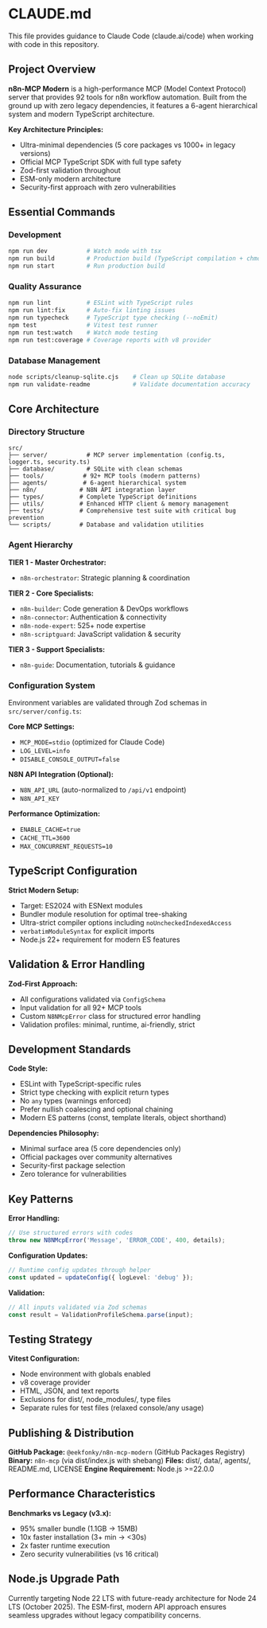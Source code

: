 # CLAUDE.md

This file provides guidance to Claude Code (claude.ai/code) when working with code in this repository.

## Project Overview

**n8n-MCP Modern** is a high-performance MCP (Model Context Protocol) server that provides 92 tools for n8n workflow automation. Built from the ground up with zero legacy dependencies, it features a 6-agent hierarchical system and modern TypeScript architecture.

**Key Architecture Principles:**

- Ultra-minimal dependencies (5 core packages vs 1000+ in legacy versions)
- Official MCP TypeScript SDK with full type safety
- Zod-first validation throughout
- ESM-only modern architecture
- Security-first approach with zero vulnerabilities

## Essential Commands

### Development

```bash
npm run dev           # Watch mode with tsx
npm run build         # Production build (TypeScript compilation + chmod +x)
npm run start         # Run production build
```

### Quality Assurance

```bash
npm run lint          # ESLint with TypeScript rules
npm run lint:fix      # Auto-fix linting issues
npm run typecheck     # TypeScript type checking (--noEmit)
npm test              # Vitest test runner
npm run test:watch    # Watch mode testing
npm run test:coverage # Coverage reports with v8 provider
```

### Database Management

```bash
node scripts/cleanup-sqlite.cjs    # Clean up SQLite database
npm run validate-readme            # Validate documentation accuracy
```

## Core Architecture

### Directory Structure

```
src/
├── server/           # MCP server implementation (config.ts, logger.ts, security.ts)
├── database/         # SQLite with clean schemas
├── tools/           # 92+ MCP tools (modern patterns)
├── agents/          # 6-agent hierarchical system
├── n8n/            # N8N API integration layer
├── types/          # Complete TypeScript definitions
├── utils/          # Enhanced HTTP client & memory management
├── tests/          # Comprehensive test suite with critical bug prevention
└── scripts/        # Database and validation utilities
```

### Agent Hierarchy

**TIER 1 - Master Orchestrator:**

- `n8n-orchestrator`: Strategic planning & coordination

**TIER 2 - Core Specialists:**

- `n8n-builder`: Code generation & DevOps workflows
- `n8n-connector`: Authentication & connectivity  
- `n8n-node-expert`: 525+ node expertise
- `n8n-scriptguard`: JavaScript validation & security

**TIER 3 - Support Specialists:**

- `n8n-guide`: Documentation, tutorials & guidance

### Configuration System

Environment variables are validated through Zod schemas in `src/server/config.ts`:

**Core MCP Settings:**

- `MCP_MODE=stdio` (optimized for Claude Code)
- `LOG_LEVEL=info`
- `DISABLE_CONSOLE_OUTPUT=false`

**N8N API Integration (Optional):**

- `N8N_API_URL` (auto-normalized to `/api/v1` endpoint)
- `N8N_API_KEY`

**Performance Optimization:**

- `ENABLE_CACHE=true`
- `CACHE_TTL=3600`
- `MAX_CONCURRENT_REQUESTS=10`

## TypeScript Configuration

**Strict Modern Setup:**

- Target: ES2024 with ESNext modules
- Bundler module resolution for optimal tree-shaking
- Ultra-strict compiler options including `noUncheckedIndexedAccess`
- `verbatimModuleSyntax` for explicit imports
- Node.js 22+ requirement for modern ES features

## Validation & Error Handling

**Zod-First Approach:**

- All configurations validated via `ConfigSchema`
- Input validation for all 92+ MCP tools
- Custom `N8NMcpError` class for structured error handling
- Validation profiles: minimal, runtime, ai-friendly, strict

## Development Standards

**Code Style:**

- ESLint with TypeScript-specific rules
- Strict type checking with explicit return types
- No `any` types (warnings enforced)
- Prefer nullish coalescing and optional chaining
- Modern ES patterns (const, template literals, object shorthand)

**Dependencies Philosophy:**

- Minimal surface area (5 core dependencies only)
- Official packages over community alternatives
- Security-first package selection
- Zero tolerance for vulnerabilities

## Key Patterns

**Error Handling:**

```typescript
// Use structured errors with codes
throw new N8NMcpError('Message', 'ERROR_CODE', 400, details);
```

**Configuration Updates:**

```typescript
// Runtime config updates through helper
const updated = updateConfig({ logLevel: 'debug' });
```

**Validation:**

```typescript
// All inputs validated via Zod schemas
const result = ValidationProfileSchema.parse(input);
```

## Testing Strategy

**Vitest Configuration:**

- Node environment with globals enabled
- v8 coverage provider
- HTML, JSON, and text reports
- Exclusions for dist/, node_modules/, type files
- Separate rules for test files (relaxed console/any usage)

## Publishing & Distribution

**GitHub Package:** `@eekfonky/n8n-mcp-modern` (GitHub Packages Registry)
**Binary:** `n8n-mcp` (via dist/index.js with shebang)
**Files:** dist/, data/, agents/, README.md, LICENSE
**Engine Requirement:** Node.js >=22.0.0

## Performance Characteristics

**Benchmarks vs Legacy (v3.x):**

- 95% smaller bundle (1.1GB → 15MB)
- 10x faster installation (3+ min → <30s)
- 2x faster runtime execution
- Zero security vulnerabilities (vs 16 critical)

## Node.js Upgrade Path

Currently targeting Node 22 LTS with future-ready architecture for Node 24 LTS (October 2025). The ESM-first, modern API approach ensures seamless upgrades without legacy compatibility concerns.
